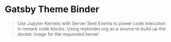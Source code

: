 # Gatsby Theme Binder

> Use Jupyter Kernels with Server Sent Events to power code execution in remark code blocks. Using mybinder.org as a source to build up the docker image for the requested kernel
